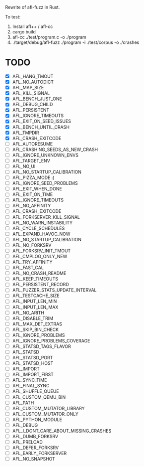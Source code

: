 Rewrite of afl-fuzz in Rust.

To test:
1. Install afl++ / afl-cc
2. cargo build
3. afl-cc ./test/program.c -o ./program
4. ./target/debug/afl-fuzz ./program -i ./test/corpus -o ./crashes


# TODO
- [x] AFL_HANG_TMOUT
- [x] AFL_NO_AUTODICT
- [x] AFL_MAP_SIZE
- [x] AFL_KILL_SIGNAL
- [x] AFL_BENCH_JUST_ONE
- [x] AFL_DEBUG_CHILD
- [x] AFL_PERSISTENT
- [x] AFL_IGNORE_TIMEOUTS
- [x] AFL_EXIT_ON_SEED_ISSUES
- [x] AFL_BENCH_UNTIL_CRASH
- [x] AFL_TMPDIR
- [x] AFL_CRASH_EXITCODE
- [ ] AFL_AUTORESUME
- [ ] AFL_CRASHING_SEEDS_AS_NEW_CRASH
- [ ] AFL_IGNORE_UNKNOWN_ENVS
- [ ] AFL_TARGET_ENV
- [ ] AFL_NO_UI
- [ ] AFL_NO_STARTUP_CALIBRATION
- [ ] AFL_PIZZA_MODE :)
- [ ] AFL_IGNORE_SEED_PROBLEMS
- [ ] AFL_EXIT_WHEN_DONE
- [ ] AFL_EXIT_ON_TIME
- [ ] AFL_IGNORE_TIMEOUTS
- [ ] AFL_NO_AFFINITY
- [ ] AFL_CRASH_EXITCODE
- [ ] AFL_FORKSERVER_KILL_SIGNAL
- [ ] AFL_NO_WARN_INSTABILITY
- [ ] AFL_CYCLE_SCHEDULES
- [ ] AFL_EXPAND_HAVOC_NOW
- [ ] AFL_NO_STARTUP_CALIBRATION
- [ ] AFL_NO_FORKSRV
- [ ] AFL_FORKSRV_INIT_TMOUT
- [ ] AFL_CMPLOG_ONLY_NEW
- [ ] AFL_TRY_AFFINITY
- [ ] AFL_FAST_CAL
- [ ] AFL_NO_CRASH_README
- [ ] AFL_KEEP_TIMEOUTS
- [ ] AFL_PERSISTENT_RECORD
- [ ] AFL_FUZZER_STATS_UPDATE_INTERVAL
- [ ] AFL_TESTCACHE_SIZE
- [ ] AFL_INPUT_LEN_MIN
- [ ] AFL_INPUT_LEN_MAX
- [ ] AFL_NO_ARITH
- [ ] AFL_DISABLE_TRIM
- [ ] AFL_MAX_DET_EXTRAS
- [ ] AFL_SKIP_BIN_CHECK
- [ ] AFL_IGNORE_PROBLEMS
- [ ] AFL_IGNORE_PROBLEMS_COVERAGE
- [ ] AFL_STATSD_TAGS_FLAVOR
- [ ] AFL_STATSD
- [ ] AFL_STATSD_PORT
- [ ] AFL_STATSD_HOST
- [ ] AFL_IMPORT
- [ ] AFL_IMPORT_FIRST
- [ ] AFL_SYNC_TIME
- [ ] AFL_FINAL_SYNC
- [ ] AFL_SHUFFLE_QUEUE
- [ ] AFL_CUSTOM_QEMU_BIN
- [ ] AFL_PATH
- [ ] AFL_CUSTOM_MUTATOR_LIBRARY
- [ ] AFL_CUSTOM_MUTATOR_ONLY
- [ ] AFL_PYTHON_MODULE
- [ ] AFL_DEBUG
- [ ] AFL_I_DONT_CARE_ABOUT_MISSING_CRASHES
- [ ] AFL_DUMB_FORKSRV
- [ ] AFL_PRELOAD
- [ ] AFL_DEFER_FORKSRV
- [ ] AFL_EARLY_FORKSERVER
- [ ] AFL_NO_SNAPSHOT
